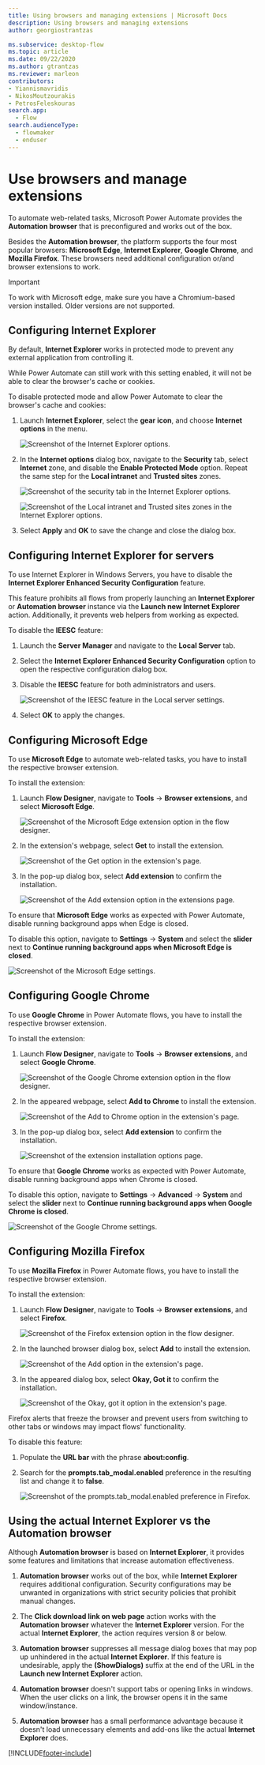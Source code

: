 ```yaml
---
title: Using browsers and managing extensions | Microsoft Docs
description: Using browsers and managing extensions
author: georgiostrantzas

ms.subservice: desktop-flow
ms.topic: article
ms.date: 09/22/2020
ms.author: gtrantzas
ms.reviewer: marleon
contributors:
- Yiannismavridis
- NikosMoutzourakis
- PetrosFeleskouras
search.app: 
  - Flow
search.audienceType: 
  - flowmaker
  - enduser
---
```


# Use browsers and manage extensions



To automate web-related tasks, Microsoft Power Automate provides the **Automation browser** that is preconfigured and works out of the box. 

Besides the **Automation browser**, the platform supports the four most popular browsers: **Microsoft Edge**, **Internet Explorer**, **Google Chrome**, and **Mozilla Firefox**. These browsers need additional configuration or/and browser extensions to work.

> [!IMPORTANT]
> To work with Microsoft edge, make sure you have a Chromium-based version installed. Older versions are not supported. 

## Configuring Internet Explorer

By default, **Internet Explorer** works in protected mode to prevent any external application from controlling it.

While Power Automate can still work with this setting enabled, it will not be able to clear the browser's cache or cookies.

To disable protected mode and allow Power Automate to clear the browser's cache and cookies:

1. Launch **Internet Explorer**, select the **gear icon**, and choose **Internet options** in the menu.

    ![Screenshot of the Internet Explorer options.](media/using-browsers/internet-explorer-options.png)

1. In the **Internet options** dialog box, navigate to the **Security** tab, select **Internet** zone, and disable the **Enable Protected Mode** option. Repeat the same step for the **Local intranet** and **Trusted sites** zones.

    ![Screenshot of the security tab in the Internet Explorer options.](media/using-browsers/internet-explorer-internet-protected-mode.png) 
    
    ![Screenshot of the Local intranet and Trusted sites zones in the Internet Explorer options.](media/using-browsers/internet-explorer-local-intranet-protected-mode.png)

1. Select **Apply** and **OK** to save the change and close the dialog box.

## Configuring Internet Explorer for servers

To use Internet Explorer in Windows Servers, you have to disable the **Internet Explorer Enhanced Security Configuration** feature.

This feature prohibits all flows from properly launching an **Internet Explorer** or **Automation browser** instance via the **Launch new Internet Explorer** action. Additionally, it prevents web helpers from working as expected. 

To disable the **IEESC** feature:

1. Launch the **Server Manager** and navigate to the **Local Server** tab.

1. Select the **Internet Explorer Enhanced Security Configuration** option to open the respective configuration dialog box.

1. Disable the **IEESC** feature for both administrators and users.

    ![Screenshot of the IEESC feature in the Local server settings.](media/using-browsers/internet-explorer-servers.png)

1. Select **OK** to apply the changes.

## Configuring Microsoft Edge

To use **Microsoft Edge** to automate web-related tasks, you have to install the respective browser extension.

To install the extension:

1. Launch **Flow Designer**, navigate to **Tools** -> **Browser extensions**, and select **Microsoft Edge**.

    ![Screenshot of the Microsoft Edge extension option in the flow designer.](media/using-browsers/edge-extension-option.png)

1. In the extension's webpage, select **Get** to install the extension. 

   ![Screenshot of the Get option in the extension's page.](media/using-browsers/edge-get-extension.png)

1. In the pop-up dialog box, select **Add extension** to confirm the installation. 

   ![Screenshot of the Add extension option in the extensions page.](media/using-browsers/edge-add-extension.png)

To ensure that **Microsoft Edge** works as expected with Power Automate, disable running background apps when Edge is closed. 

To disable this option, navigate to **Settings** -> **System** and select the **slider** next to **Continue running background apps when Microsoft Edge is closed**.

![Screenshot of the Microsoft Edge settings.](media/using-browsers/edge-options.png)

## Configuring Google Chrome

To use **Google Chrome** in Power Automate flows, you have to install the respective browser extension.

To install the extension:

1. Launch **Flow Designer**, navigate to **Tools** -> **Browser extensions**, and select **Google Chrome**.

    ![Screenshot of the Google Chrome extension option in the flow designer.](media/using-browsers/chrome-extension-option.png)

1. In the appeared webpage, select **Add to Chrome** to install the extension. 

   ![Screenshot of the Add to Chrome option in the extension's page.](media/using-browsers/chrome-add-extension.png)

1. In the pop-up dialog box, select **Add extension** to confirm the installation. 

   ![Screenshot of the extension installation options page.](media/using-browsers/chrome-add-extension-confirmation.png)

To ensure that **Google Chrome** works as expected with Power Automate, disable running background apps when Chrome is closed. 

To disable this option, navigate to **Settings** -> **Advanced** -> **System** and select the **slider** next to **Continue running background apps when Google Chrome is closed**.

![Screenshot of the Google Chrome settings.](media/using-browsers/chrome-options.png)

## Configuring Mozilla Firefox

To use **Mozilla Firefox** in Power Automate flows, you have to install the respective browser extension.

To install the extension:

1. Launch **Flow Designer**, navigate to **Tools** -> **Browser extensions**, and select **Firefox**.

    ![Screenshot of the Firefox extension option in the flow designer.](media/using-browsers/firefox-extension-option.png)

1. In the launched browser dialog box, select **Add** to install the extension. 

   ![Screenshot of the Add option in the extension's page.](media/using-browsers/firefox-add-extension.png)

1. In the appeared dialog box, select **Okay, Got it** to confirm the installation.

   ![Screenshot of the Okay, got it option in the extension's page.](media/using-browsers/firefox-add-extension-confirmation.png)

Firefox alerts that freeze the browser and prevent users from switching to other tabs or windows may impact flows' functionality. 

To disable this feature:

1. Populate the **URL bar** with the phrase **about:config**.

1. Search for the **prompts.tab_modal.enabled** preference in the resulting list and change it to **false**.

    ![Screenshot of the prompts.tab_modal.enabled preference in Firefox.](media/using-browsers/firefox-options.png)

## Using the actual Internet Explorer vs the Automation browser

Although **Automation browser** is based on **Internet Explorer**, it provides some features and limitations that increase automation effectiveness.

1. **Automation browser** works out of the box, while **Internet Explorer** requires additional configuration. Security configurations may be unwanted in organizations with strict security policies that prohibit manual changes. 

1. The **Click download link on web page** action works with the **Automation browser** whatever the **Internet Explorer** version. For the actual **Internet Explorer**, the action requires version 8 or below.

1. **Automation browser** suppresses all message dialog boxes that may pop up unhindered in the actual **Internet Explorer**. If this feature is undesirable, apply the **(ShowDialogs)** suffix at the end of the URL in the **Launch new Internet Explorer** action.

1. **Automation browser** doesn't support tabs or opening links in windows. When the user clicks on a link, the browser opens it in the same window/instance.

1. **Automation browser** has a small performance advantage because it doesn't load unnecessary elements and add-ons like the actual **Internet Explorer** does.





[!INCLUDE[footer-include](../includes/footer-banner.md)]